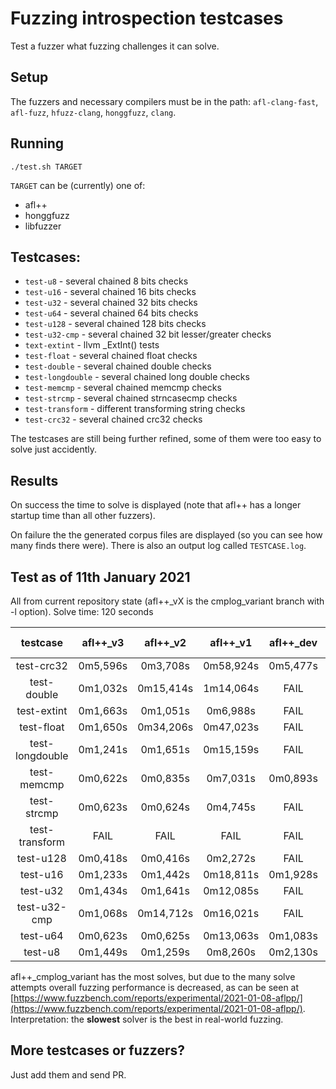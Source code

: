 # Fuzzing introspection testcases

Test a fuzzer what fuzzing challenges it can solve.

## Setup

The fuzzers and necessary compilers must be in the path: `afl-clang-fast`, `afl-fuzz`, `hfuzz-clang`, `honggfuzz`, `clang`.

## Running

```
./test.sh TARGET
```

`TARGET` can be (currently) one of:
  * afl++
  * honggfuzz
  * libfuzzer

## Testcases:

  * `test-u8` - several chained 8 bits checks
  * `test-u16` - several chained 16 bits checks
  * `test-u32` - several chained 32 bits checks
  * `test-u64` - several chained 64 bits checks
  * `test-u128` - several chained 128 bits checks
  * `test-u32-cmp` - several chained 32 bit lesser/greater checks
  * `text-extint` - llvm _ExtInt() tests
  * `test-float` - several chained float checks
  * `test-double` - several chained double checks
  * `test-longdouble` - several chained long double checks
  * `test-memcmp` - several chained memcmp checks
  * `test-strcmp` - several chained strncasecmp checks
  * `test-transform` - different transforming string checks
  * `test-crc32` - several chained crc32 checks

The testcases are still being further refined, some of them were too easy to solve just accidently.

## Results

On success the time to solve is displayed (note that afl++ has a longer startup time than all other fuzzers).

On failure the the generated corpus files are displayed (so you can see how many finds there were). There is also an output log called `TESTCASE.log`.

## Test as of 11th January 2021

All from current repository state (afl++_vX is the cmplog_variant branch with -l option).
Solve time: 120 seconds

|testcase|afl++_v3|afl++_v2|afl++_v1|afl++_dev|afl++_stable|honggfuzz-2.3|libfuzzer-12|
|:------:|:------:|:------:|:------:|:-------:|:----------:|:-----------:|:----------:|
|test-crc32|0m5,596s|0m3,708s|0m58,924s|0m5,477s|0m5,251s|FAIL|FAIL|
|test-double|0m1,032s|0m15,414s|1m14,064s|FAIL|FAIL|FAIL|FAIL|
|test-extint|0m1,663s|0m1,051s|0m6,988s|FAIL|FAIL|FAIL|FAIL|
|test-float|0m1,650s|0m34,206s|0m47,023s|FAIL|FAIL|FAIL|FAIL|
|test-longdouble|0m1,241s|0m1,651s|0m15,159s|FAIL|FAIL|FAIL|FAIL|
|test-memcmp|0m0,622s|0m0,835s|0m7,031s|0m0,893s|0m1,087s|0m1,023s|0m0,089s|
|test-strcmp|0m0,623s|0m0,624s|0m4,745s|FAIL|0m1,091s|0m1,220s|0m13,757s|
|test-transform|FAIL|FAIL|FAIL|FAIL|FAIL|0m31,420s|FAIL|
|test-u128|0m0,418s|0m0,416s|0m2,272s|FAIL|FAIL|FAIL|FAIL|
|test-u16|0m1,233s|0m1,442s|0m18,811s|0m1,928s|0m2,135s|FAIL|FAIL|
|test-u32|0m1,434s|0m1,641s|0m12,085s|FAIL|FAIL|FAIL|FAIL|
|test-u32-cmp|0m1,068s|0m14,712s|0m16,021s|FAIL|FAIL|FAIL|FAIL|
|test-u64|0m0,623s|0m0,625s|0m13,063s|0m1,083s|0m0,896s|FAIL|1m24,684s|
|test-u8|0m1,449s|0m1,259s|0m8,260s|0m2,130s|0m2,139s|FAIL|FAIL|

afl++_cmplog_variant has the most solves, but due to the many solve attempts overall fuzzing performance is decreased, as can be seen at [https://www.fuzzbench.com/reports/experimental/2021-01-08-aflpp/](https://www.fuzzbench.com/reports/experimental/2021-01-08-aflpp/).
Interpretation: the **slowest** solver is the best in real-world fuzzing.

## More testcases or fuzzers?

Just add them and send PR.
